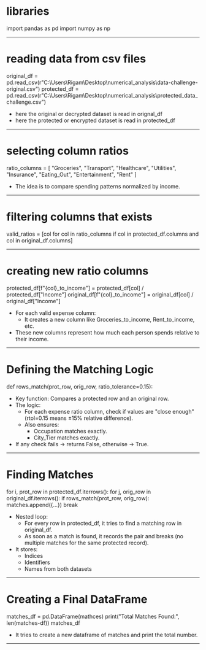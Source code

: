 
# libraries 
 
import pandas as pd
import numpy as np

-------------------------------------------------------------------------------------------------------------------------------------------------------------
# reading data from csv files

original_df = pd.read_csv(r"C:\Users\Rigam\Desktop\numerical_analysis\data-challenge-original.csv")
protected_df = pd.read_csv(r"C:\Users\Rigam\Desktop\numerical_analysis\protected_data_challenge.csv")

- here the original or decrypted dataset is read in orignal_df
- here the protected or encrypted dataset is read in protected_df
-------------------------------------------------------------------------------------------------------------------------------------------------------------
# selecting column ratios

ratio_columns = [
    "Groceries", "Transport", "Healthcare", "Utilities",
    "Insurance", "Eating_Out", "Entertainment", "Rent"
]

- The idea is to compare spending patterns normalized by income.
--------------------------------------------------------------------------------------------------------------------------------------------------------------
# filtering columns that exists

valid_ratios = [col for col in ratio_columns if col in protected_df.columns and col in original_df.columns]

--------------------------------------------------------------------------------------------------------------------------------------------------------------
# creating new ratio columns

protected_df[f"{col}_to_income"] = protected_df[col] / protected_df["Income"]
original_df[f"{col}_to_income"] = original_df[col] / original_df["Income"]

- For each valid expense column:
    * It creates a new column like Groceries_to_income, Rent_to_income, etc.
- These new columns represent how much each person spends relative to their income.

--------------------------------------------------------------------------------------------------------------------------------------------------------------
# Defining the Matching Logic

def rows_match(prot_row, orig_row, ratio_tolerance=0.15):

- Key function: Compares a protected row and an original row.
- The logic:
    - For each expense ratio column, check if values are "close enough" (rtol=0.15 means ±15% relative difference).
    - Also ensures:
        * Occupation matches exactly.
        * City_Tier matches exactly.
- If any check fails → returns False, otherwise → True.

--------------------------------------------------------------------------------------------------------------------------------------------------------------
# Finding Matches

for i, prot_row in protected_df.iterrows():
    for j, orig_row in original_df.iterrows():
        if rows_match(prot_row, orig_row):
            matches.append({...})
            break

- Nested loop:
    - For every row in protected_df, it tries to find a matching row in original_df.
    - As soon as a match is found, it records the pair and breaks (no multiple matches for the same protected record).
- It stores:
    - Indices
    - Identifiers
    - Names from both datasets

--------------------------------------------------------------------------------------------------------------------------------------------------------------
# Creating a Final DataFrame

matches_df = pd.DataFrame(mathces)
print("Total Matches Found:", len(matches-df))
matches_df

- It tries to create a new dataframe of matches and print the total number.
--------------------------------------------------------------------------------------------------------------------------------------------------------------
